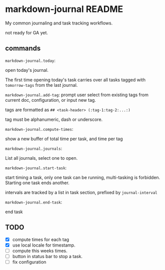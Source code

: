 # markdown-journal README

My common journaling and task tracking workflows.

not ready for GA yet.

## commands

`markdown-journal.today`:

open today's journal.

The first time opening today's task carries over all tasks tagged with `tomorrow-tags` from the last journal.

`markdown-journal.add-tag`:
 prompt user select from existing tags from current doc, configuration, or input new tag.

tags are formatted as `## <task-header> (:tag-1:tag-2:...:)`

tag must be alphanumeric, dash or underscore.

`markdown-journal.compute-times`:

show a new buffer of total time per task, and time per tag

`markdown-journal.journals`:

List all journals, select one to open.

`markdown-journal.start-task`:

start timing a task, only one task can be running, multi-tasking is forbidden. Starting one task ends another.

intervals are tracked by a list in task section, prefixed by `journal-interval`

`markdown-journal.end-task`:

end task


## TODO

- [x] compute times for each tag
- [x] use local locale for timestamp.
- [ ] compute this weeks times.
- [ ] button in status bar to stop a task.
- [ ] fix configuration 
